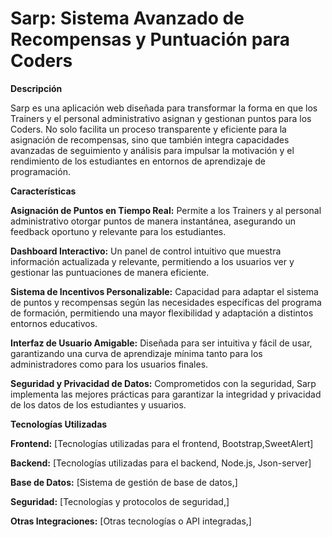 # Sarp: Sistema Avanzado de Recompensas y Puntuación para Coders
**Descripción**

Sarp es una aplicación web diseñada para transformar la forma en que los Trainers y el personal administrativo asignan y gestionan puntos para los Coders. No solo facilita un proceso transparente y eficiente para la asignación de recompensas, sino que también integra capacidades avanzadas de seguimiento y análisis para impulsar la motivación y el rendimiento de los estudiantes en entornos de aprendizaje de programación.


**Características**

**Asignación de Puntos en Tiempo Real:** Permite a los Trainers y al personal administrativo otorgar puntos de manera instantánea, asegurando un feedback oportuno y relevante para los estudiantes.

**Dashboard Interactivo:** Un panel de control intuitivo que muestra información actualizada y relevante, permitiendo a los usuarios ver y gestionar las puntuaciones de manera eficiente.

**Sistema de Incentivos Personalizable:** Capacidad para adaptar el sistema de puntos y recompensas según las necesidades específicas del programa de formación, permitiendo una mayor flexibilidad y adaptación a distintos entornos educativos.

**Interfaz de Usuario Amigable:** Diseñada para ser intuitiva y fácil de usar, garantizando una curva de aprendizaje mínima tanto para los administradores como para los usuarios finales.

**Seguridad y Privacidad de Datos:** Comprometidos con la seguridad, Sarp implementa las mejores prácticas para garantizar la integridad y privacidad de los datos de los estudiantes y usuarios.

**Tecnologías Utilizadas**

**Frontend:** [Tecnologías utilizadas para el frontend, Bootstrap,SweetAlert]

**Backend:** [Tecnologías utilizadas para el backend, Node.js, Json-server]

**Base de Datos:** [Sistema de gestión de base de datos,]

**Seguridad:** [Tecnologías y protocolos de seguridad,]

**Otras Integraciones:** [Otras tecnologías o API integradas,]


